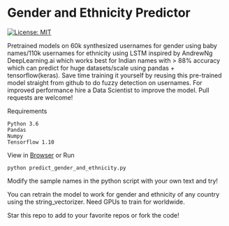 # Gender and Ethnicity Predictor
[![License: MIT](https://img.shields.io/badge/License-MIT-yellow.svg)](https://opensource.org/licenses/MIT)



Pretrained models on 60k synthesized usernames for gender using baby names/110k usernames for ethnicity using LSTM inspired by AndrewNg DeepLearning.ai which works best for Indian names with > 88% accuracy which can predict for huge datasets/scale using pandas + tensorflow(keras).
Save time training it yourself by reusing this pre-trained model straight from github to do fuzzy detection on usernames. For improved performance hire a Data Scientist to improve the model. Pull requests are welcome!

Requirements

```
Python 3.6
Pandas 
Numpy
Tensorflow 1.10
```

View in [Browser](https://github.com/devssh/GenderEthnicityDetector/blob/master/PredictGenderAndEthnicity.ipynb) or Run
```
python predict_gender_and_ethnicity.py
```

Modify the sample names in the python script with your own text and try!

You can retrain the model to work for gender and ethnicity of any country using the string_vectorizer. Need GPUs to train for worldwide.

Star this repo to add to your favorite repos or fork the code!


